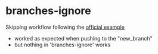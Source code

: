 # branches-ignore

Skipping workflow following the [official example](https://docs.github.com/en/actions/writing-workflows/workflow-syntax-for-github-actions#example-excluding-branches)
- worked as expected when pushing to the "new_branch"
- but nothing in 'branches-ignore' works
